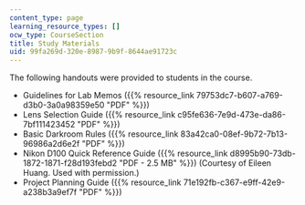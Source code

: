 ```yaml
---
content_type: page
learning_resource_types: []
ocw_type: CourseSection
title: Study Materials
uid: 99fa269d-320e-8987-9b9f-8644ae91723c
---
```


The following handouts were provided to students in the course.

*   Guidelines for Lab Memos ({{% resource_link 79753dc7-b607-a769-d3b0-3a0a98359e50 "PDF" %}})
*   Lens Selection Guide ({{% resource_link c95fe636-7e9d-473e-da86-7bf111423452 "PDF" %}})
*   Basic Darkroom Rules ({{% resource_link 83a42ca0-08ef-9b72-7b13-96986a2d6e2f "PDF" %}})
*   Nikon D100 Quick Reference Guide ({{% resource_link d8995b90-73db-1872-1871-f28d193febd2 "PDF - 2.5 MB" %}}) (Courtesy of Eileen Huang. Used with permission.)
*   Project Planning Guide ({{% resource_link 71e192fb-c367-e9ff-42e9-a238b3a9ef7f "PDF" %}})